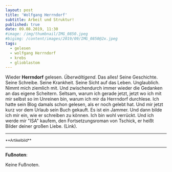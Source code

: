 ```yaml
---
layout: post
title: 'Wolfgang Herrndorf'
subtitle: Arbeit und Struktur!
published: true
date: 09.08.2019, 11:30
#image: /img/thumbnail/IMG_0850.jpeg
#bigimg: /content/images/2019/09/IMG_0850@2x.jpeg
tags:
  - gelesen
  - wolfgang Herrndorf
  - krebs
  - glioblastom
---
```

Wieder **Herrndorf** gelesen. *Überwältigend*. Das alles! Seine Geschichte. Seine Schreibe. Seine Krankheit. Seine Sicht auf das Leben. Unglaublich. Nimmt mich ziemlich mit. Und zwischendurch immer wieder die Gedanken an das eigene Scheitern. Seltsam, warum ich gerade jetzt, jetzt wo ich mit mir selbst so im Unreinen bin, warum ich mir da Herrndorf durchlese. Ich hatte sein Blog damals schon gelesen, als er noch gelebt hat. Und mir jetzt kurz vor dem Urlaub sein Buch gekauft. Es ist ein Jammer. Und dann bilde ich mir ein, wie er schreiben zu können. Ich bin wohl verrückt. Und ich werde mir "ISA" kaufem, den Fortsetzungsroman von Tschick, er heißt Bilder deiner großen Liebe. (Link).

---

<small>
**Artikelbild**
</small>

---

**Fußnoten**:

Keine Fußnoten.
